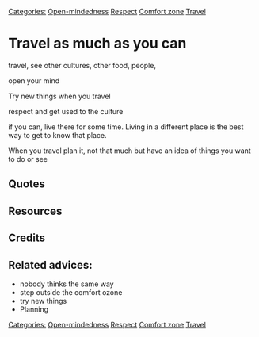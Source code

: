 [Categories:](../Categories/index.md) [Open-mindedness](../Categories/Open-mindedness.md) [Respect](../Categories/Respect.md) [Comfort zone](../Categories/Comfort%20zone.md) [Travel](../Categories/Travel.md)
# Travel as much as you can

travel, see other cultures, other food, people,

open your mind

Try new things when you travel

respect and get used to the culture

if you can, live there for some time. Living in a different place is the best way to get to know that place.

When you travel plan it, not that much but have an idea of  things you want to do or see

## Quotes

## Resources

## Credits

## Related advices:

- nobody thinks the same way
- step outside the comfort ozone
- try new things
- Planning

[Categories:](../Categories/index.md) [Open-mindedness](../Categories/Open-mindedness.md) [Respect](../Categories/Respect.md) [Comfort zone](../Categories/Comfort%20zone.md) [Travel](../Categories/Travel.md)